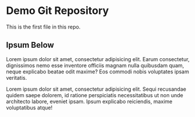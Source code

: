 # Demo Git Repository

This is the first file in this repo.

## Ipsum Below
Lorem ipsum dolor sit amet, consectetur adipisicing elit. Earum consectetur, dignissimos nemo esse inventore officiis magnam nulla quibusdam quam, neque explicabo beatae odit maxime? Eos commodi nobis voluptates ipsam veritatis.

Lorem ipsum dolor sit amet, consectetur adipisicing elit. Sequi recusandae quidem saepe dolorem, id ratione perspiciatis necessitatibus ut non unde architecto labore, eveniet ipsam. Ipsum explicabo reiciendis, maxime voluptatibus atque!